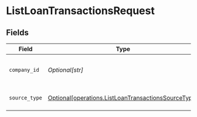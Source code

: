 # ListLoanTransactionsRequest


## Fields

| Field                                                                                                                | Type                                                                                                                 | Required                                                                                                             | Description                                                                                                          | Example                                                                                                              |
| -------------------------------------------------------------------------------------------------------------------- | -------------------------------------------------------------------------------------------------------------------- | -------------------------------------------------------------------------------------------------------------------- | -------------------------------------------------------------------------------------------------------------------- | -------------------------------------------------------------------------------------------------------------------- |
| `company_id`                                                                                                         | *Optional[str]*                                                                                                      | :heavy_check_mark:                                                                                                   | Unique identifier for a company.                                                                                     | 8a210b68-6988-11ed-a1eb-0242ac120002                                                                                 |
| `source_type`                                                                                                        | [Optional[operations.ListLoanTransactionsSourceType]](undefined/models/operations/listloantransactionssourcetype.md) | :heavy_check_mark:                                                                                                   | Data source type.                                                                                                    |                                                                                                                      |